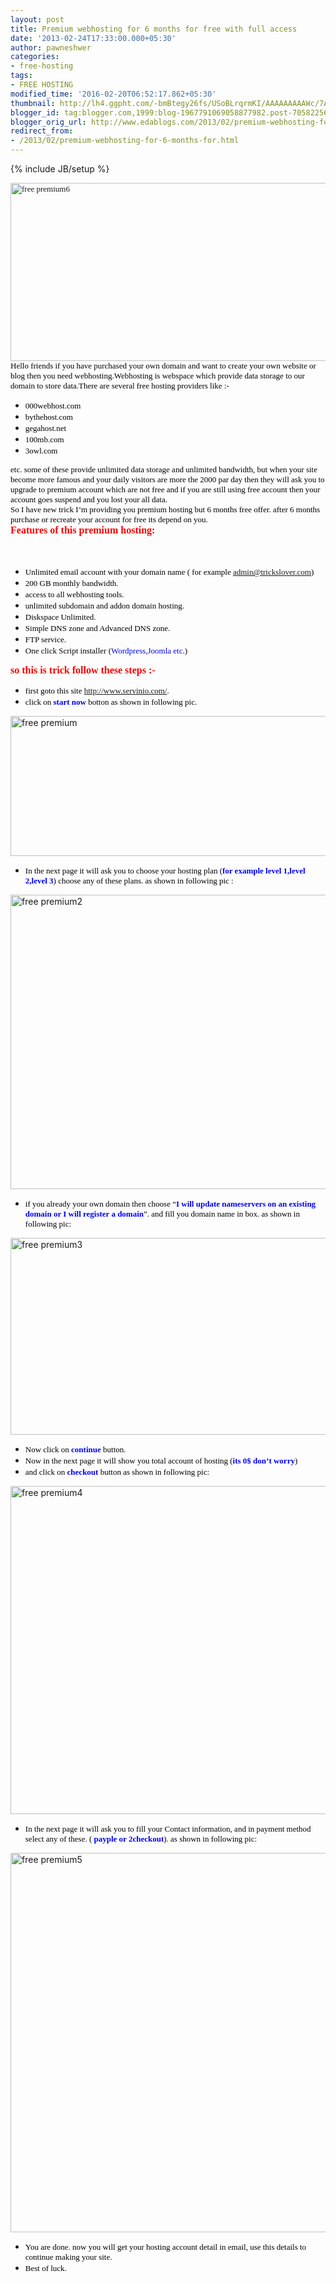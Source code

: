 ```yaml
---
layout: post
title: Premium webhosting for 6 months for free with full access
date: '2013-02-24T17:33:00.000+05:30'
author: pawneshwer
categories:
- free-hosting
tags:
- FREE HOSTING
modified_time: '2016-02-20T06:52:17.862+05:30'
thumbnail: http://lh4.ggpht.com/-bmBtegy26fs/USoBLrqrmKI/AAAAAAAAAWc/7AsekJOqNVg/s72-c/free%252520premium6_thumb%25255B1%25255D.jpg?imgmax=800
blogger_id: tag:blogger.com,1999:blog-1967791069058877982.post-705822561643080396
blogger_orig_url: http://www.edablogs.com/2013/02/premium-webhosting-for-6-months-for.html
redirect_from:
- /2013/02/premium-webhosting-for-6-months-for.html
---
```


{% include JB/setup %}

<div dir="ltr" style="text-align: left;" trbidi="on"><span style="color: black; font-family: Verdana; font-size: small;"><a href="http://lh5.ggpht.com/-kYjOzxabAM8/USoBKTuNNuI/AAAAAAAAAWU/0LocApbt92k/s1600-h/free%252520premium6%25255B3%25255D.jpg"><img alt="free premium6" border="0" height="285" src="http://lh4.ggpht.com/-bmBtegy26fs/USoBLrqrmKI/AAAAAAAAAWc/7AsekJOqNVg/free%252520premium6_thumb%25255B1%25255D.jpg?imgmax=800" style="background-image: none; border-bottom-width: 0px; border-left-width: 0px; border-right-width: 0px; border-top-width: 0px; display: inline; padding-left: 0px; padding-right: 0px; padding-top: 0px;" title="free premium6" width="601" /></a></span><br /><span style="color: black; font-family: Verdana; font-size: small;">Hello friends if you have purchased your own domain and want to create your own website or blog then you need webhosting.Webhosting is webspace which provide data storage to our domain to store data.There are several free hosting providers like :-</span><br /><ul><li><span style="color: black; font-family: Verdana; font-size: small;">000webhost.com</span><br /></li><li><span style="color: black; font-family: Verdana; font-size: small;">bythehost.com</span><br /></li><li><span style="color: black; font-family: Verdana; font-size: small;">gegahost.net</span><br /></li><li><span style="color: black; font-family: Verdana; font-size: small;">100mb.com</span><br /></li><li><span style="color: black; font-family: Verdana; font-size: small;">3owl.com</span></li></ul><span style="color: black; font-family: Verdana; font-size: small;">etc. some of these provide unlimited data storage and unlimited bandwidth, but when your site become more famous and your daily visitors are more the 2000 par day then they will ask you to upgrade to premium account which are not free and if you are still using free account then your account goes suspend and you lost your all data.</span><br /><span style="color: black; font-family: Verdana; font-size: small;">So I have new trick I’m providing you premium hosting but 6 months free offer. after 6 months purchase or recreate your account for free its depend on you.</span><br /><span style="color: red; font-family: Verdana; font-size: medium;"><b>Features of this premium hosting:</b></span><br /><script type="text/javascript">ch_client = "pawneshwer"; ch_width = 500; ch_height = 250; ch_type = "mpu"; ch_sid = "Chitika Default"; ch_color_site_link = "0000CC"; ch_color_title = "0000CC"; ch_color_border = "FFFFFF"; ch_color_text = "000000"; ch_color_bg = "FFFFFF"; </script><br /><script src="http://scripts.chitika.net/eminimalls/amm.js" type="text/javascript"></script><br /><ul><li><span style="color: black; font-family: Verdana; font-size: small;">Unlimited email account with your domain name ( for example <a href="mailto:admin@trickslover.com">admin@trickslover.com</a>)</span><br /></li><li><span style="color: black; font-family: Verdana; font-size: small;">200 GB monthly bandwidth.</span><br /></li><li><span style="color: black; font-family: Verdana; font-size: small;">access to all webhosting tools.</span><br /></li><li><span style="color: black; font-family: Verdana; font-size: small;">unlimited subdomain and addon domain hosting.</span><br /></li><li><span style="color: black; font-family: Verdana; font-size: small;">Diskspace Unlimited.</span><br /></li><li><span style="color: black; font-family: Verdana; font-size: small;">Simple DNS zone and Advanced DNS zone.</span><br /></li><li><span style="color: black; font-family: Verdana; font-size: small;">FTP service.</span><br /></li><li><span style="color: black; font-family: Verdana; font-size: small;">One click Script installer (<span style="color: blue;">Wordpress,Joomla etc</span>.)</span></li></ul><span style="color: red; font-family: Verdana; font-size: medium;"><b>so this is trick follow these steps :-</b></span><br /><ul><li><span style="color: black; font-family: Verdana; font-size: small;">first goto this site <a href="http://adf.ly/NN8yo" target="_blank" title="http://www.servinio.com/">http://www.servinio.com/</a>.</span><br /></li><li><span style="color: black; font-family: Verdana; font-size: small;">click on <span style="color: blue;"><b>start now</b></span> botton as shown in following pic.</span></li></ul><a href="http://lh5.ggpht.com/-XrKOEMjyMso/USoBNt0UDKI/AAAAAAAAAWk/lufTtwlj928/s1600-h/free%252520premium%25255B3%25255D.jpg"><img alt="free premium" border="0" height="224" src="http://lh3.ggpht.com/-TwKDeWLnuqs/USoBPW7z6JI/AAAAAAAAAWs/OSWAAZcPkAo/free%252520premium_thumb%25255B1%25255D.jpg?imgmax=800" style="background-image: none; border-bottom-width: 0px; border-left-width: 0px; border-right-width: 0px; border-top-width: 0px; display: inline; padding-left: 0px; padding-right: 0px; padding-top: 0px;" title="free premium" width="619" /></a><br /><ul><li><span style="color: black; font-family: Verdana; font-size: small;">In the next page it will ask you to choose your hosting plan (<span style="color: blue;"><b>for example level 1,level 2,level 3</b></span>) choose any of these plans. as shown in following pic :</span></li></ul><a href="http://lh5.ggpht.com/-Xx0Hl_FQecY/USoBROFadwI/AAAAAAAAAW0/kkK19B9NEoM/s1600-h/free%252520premium2%25255B5%25255D.jpg"><img alt="free premium2" border="0" height="471" src="http://lh6.ggpht.com/-4WVmPAk-pNo/USoBUKKXwmI/AAAAAAAAAW8/zg34syW9cpQ/free%252520premium2_thumb%25255B3%25255D.jpg?imgmax=800" style="background-image: none; border-bottom-width: 0px; border-left-width: 0px; border-right-width: 0px; border-top-width: 0px; display: inline; padding-left: 0px; padding-right: 0px; padding-top: 0px;" title="free premium2" width="620" /></a><br /><ul><li><span style="color: black; font-family: Verdana; font-size: small;">if you already your own domain then choose “<span style="color: blue;"><b>I will update nameservers on an existing domain or I will register a domain</b></span>”. and fill you domain name in box. as shown in following pic:</span></li></ul><a href="http://lh3.ggpht.com/-K9vhNmWom6s/USoBVZVD-qI/AAAAAAAAAXE/kHs34G7P-YU/s1600-h/free%252520premium3%25255B3%25255D.jpg"><img alt="free premium3" border="0" height="315" src="http://lh4.ggpht.com/-EjZdid1c-vA/USoBXx3uIcI/AAAAAAAAAXM/suQd0VVa6LQ/free%252520premium3_thumb%25255B1%25255D.jpg?imgmax=800" style="background-image: none; border-bottom-width: 0px; border-left-width: 0px; border-right-width: 0px; border-top-width: 0px; display: inline; padding-left: 0px; padding-right: 0px; padding-top: 0px;" title="free premium3" width="620" /></a><br /><ul><li><span style="color: black; font-family: Verdana; font-size: small;">Now click on <span style="color: blue;"><b>continue</b></span> button.</span><br /></li><li><span style="color: black; font-family: Verdana; font-size: small;">Now in the next page it will show you total account of hosting (<span style="color: blue;"><b>its 0$ don’t worry</b></span>)</span><br /></li><li><span style="color: black; font-family: Verdana; font-size: small;">and click on <span style="color: blue;"><b>checkout</b></span> button as shown in following pic:</span></li></ul><a href="http://lh4.ggpht.com/-Mo-BbUqCk0A/USoBZSWgMCI/AAAAAAAAAXU/hN8DnhZp1sY/s1600-h/free%252520premium4%25255B6%25255D.jpg"><img alt="free premium4" border="0" height="525" src="http://lh4.ggpht.com/-NGdWbcLygXA/USoBcvIzT9I/AAAAAAAAAXc/2jxEekc4BKU/free%252520premium4_thumb%25255B4%25255D.jpg?imgmax=800" style="background-image: none; border-bottom-width: 0px; border-left-width: 0px; border-right-width: 0px; border-top-width: 0px; display: inline; padding-left: 0px; padding-right: 0px; padding-top: 0px;" title="free premium4" width="620" /></a><br /><ul><li><span style="color: black; font-family: Verdana; font-size: small;">In the next page it will ask you to fill your Contact information, and in payment method select any of these. ( <span style="color: blue;"><b>payple or 2checkout</b></span>). as shown in following pic:</span></li></ul><a href="http://lh4.ggpht.com/-vJTnYg1VCLk/USoBe5yi4MI/AAAAAAAAAXk/ct8bcTkaUG8/s1600-h/free%252520premium5%25255B6%25255D.jpg"><img alt="free premium5" border="0" height="607" src="http://lh4.ggpht.com/-n5ngZEwxXF0/USoBg0MSmxI/AAAAAAAAAXs/nEpurkr_s2o/free%252520premium5_thumb%25255B4%25255D.jpg?imgmax=800" style="background-image: none; border-bottom-width: 0px; border-left-width: 0px; border-right-width: 0px; border-top-width: 0px; display: inline; padding-left: 0px; padding-right: 0px; padding-top: 0px;" title="free premium5" width="620" /></a><br /><ul><li><span style="color: black; font-family: Verdana; font-size: small;">You are done. now you will get your hosting account detail in email, use this details to continue making your site.</span><br /></li><li><span style="color: black; font-family: Verdana; font-size: small;">Best of luck.</span></li></ul></div>
